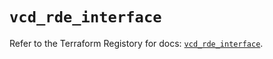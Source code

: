 # `vcd_rde_interface`

Refer to the Terraform Registory for docs: [`vcd_rde_interface`](https://registry.terraform.io/providers/vmware/vcd/3.10.0/docs/resources/rde_interface).
